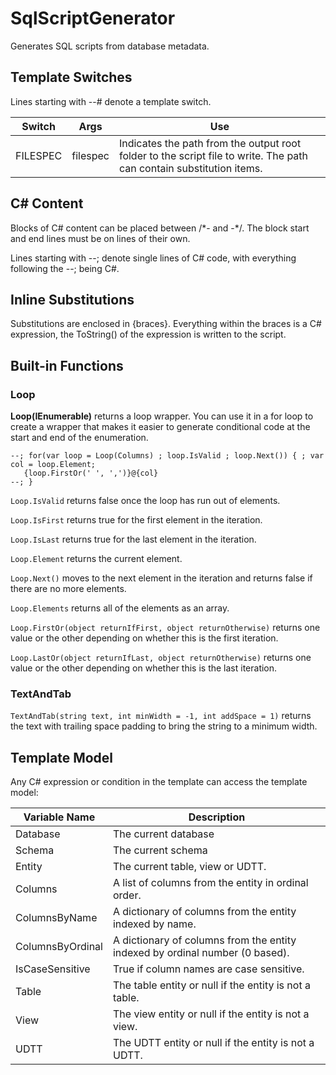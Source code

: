 # SqlScriptGenerator
Generates SQL scripts from database metadata.

## Template Switches
Lines starting with --# denote a template switch.

Switch | Args | Use
------ | ---- | ---
FILESPEC | filespec | Indicates the path from the output root folder to the script file to write. The path can contain substitution items.

## C# Content
Blocks of C# content can be placed between /&#42;- and -&#42;/. The block start and end lines must be on lines of their own.

Lines starting with --; denote single lines of C# code, with everything following the --; being C#.

## Inline Substitutions
Substitutions are enclosed in &#123;braces&#125;. Everything within the braces is a C# expression, the ToString() of the expression is written to the script.

## Built-in Functions
### Loop
**Loop(IEnumerable)** returns a loop wrapper. You can use it in a for loop to create a wrapper that makes it easier to generate conditional code at the start and end of the enumeration.
````
--; for(var loop = Loop(Columns) ; loop.IsValid ; loop.Next()) { ; var col = loop.Element;
   {loop.FirstOr(' ', ',')}@{col}
--; }
````

`Loop.IsValid` returns false once the loop has run out of elements.

`Loop.IsFirst` returns true for the first element in the iteration.

`Loop.IsLast` returns true for the last element in the iteration.

`Loop.Element` returns the current element.

`Loop.Next()` moves to the next element in the iteration and returns false if there are no more elements.

`Loop.Elements` returns all of the elements as an array.

`Loop.FirstOr(object returnIfFirst, object returnOtherwise)` returns one value or the other depending on whether this is the first iteration.

`Loop.LastOr(object returnIfLast, object returnOtherwise)` returns one value or the other depending on whether this is the last iteration.

### TextAndTab
`TextAndTab(string text, int minWidth = -1, int addSpace = 1)` returns the text with trailing space padding to bring the string to a minimum width.


## Template Model
Any C# expression or condition in the template can access the template model:

Variable Name | Description
------------- | -----------
Database | The current database
Schema | The current schema
Entity | The current table, view or UDTT.
Columns | A list of columns from the entity in ordinal order.
ColumnsByName | A dictionary of columns from the entity indexed by name.
ColumnsByOrdinal | A dictionary of columns from the entity indexed by ordinal number (0 based).
IsCaseSensitive | True if column names are case sensitive.
Table | The table entity or null if the entity is not a table.
View | The view entity or null if the entity is not a view.
UDTT | The UDTT entity or null if the entity is not a UDTT.
